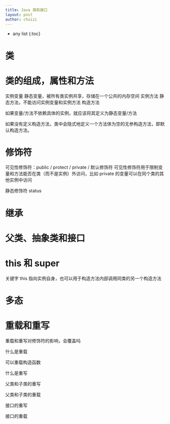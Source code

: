 ```yaml
---
title: Java 类和接口
layout: post
author: chuizi
---
```


* any list
{:toc}

# 类

# 类的组成，属性和方法

实例变量
静态变量，被所有类实例共享，存储在一个公共的内存空间
实例方法
静态方法，不能访问实例变量和实例方法
构造方法

如果变量/方法不依赖具体的实例，就应该将其定义为静态变量/方法

如果没有定义构造方法，类中会隐式地定义一个方法体为空的无参构造方法，即默认构造方法。

# 修饰符

可见性修饰符：public / protect / private / 默认修饰符
可见性修饰符用于限制变量和方法能否在类（而不是实例）外访问，比如 private 的变量可以在同个类的其他实例中访问

静态修饰符 status



# 继承

# 父类、抽象类和接口

# this 和 super

关键字 this 指向实例自身，也可以用于构造方法内部调用同类的另一个构造方法

# 多态

# 重载和重写

重载和重写对修饰符的影响，会覆盖吗

什么是重载

可以重载构造函数

什么是重写

父类和子类的重写

父类和子类的重载

接口的重写

接口的重载